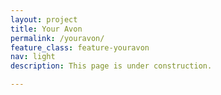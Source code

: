 ```yaml
---
layout: project
title: Your Avon
permalink: /youravon/
feature_class: feature-youravon
nav: light
description: This page is under construction.

---
```

